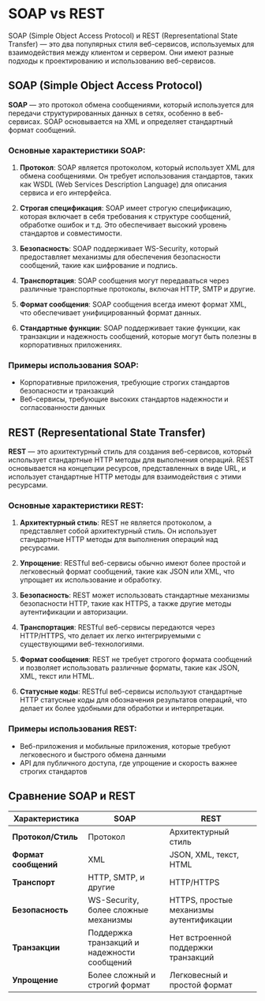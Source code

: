 # SOAP vs REST
 
SOAP (Simple Object Access Protocol) и REST (Representational State Transfer) — это два популярных стиля веб-сервисов, используемых для взаимодействия между клиентом и сервером. Они имеют разные подходы к проектированию и использованию веб-сервисов.

## SOAP (Simple Object Access Protocol)

**SOAP** — это протокол обмена сообщениями, который используется для передачи структурированных данных в сетях, особенно в веб-сервисах. SOAP основывается на XML и определяет стандартный формат сообщений.

### Основные характеристики SOAP:

1. **Протокол**: SOAP является протоколом, который использует XML для обмена сообщениями. Он требует использования стандартов, таких как WSDL (Web Services Description Language) для описания сервиса и его интерфейса.

2. **Строгая спецификация**: SOAP имеет строгую спецификацию, которая включает в себя требования к структуре сообщений, обработке ошибок и т.д. Это обеспечивает высокий уровень стандартов и совместимости.

3. **Безопасность**: SOAP поддерживает WS-Security, который предоставляет механизмы для обеспечения безопасности сообщений, такие как шифрование и подпись.

4. **Транспортация**: SOAP сообщения могут передаваться через различные транспортные протоколы, включая HTTP, SMTP и другие.

5. **Формат сообщения**: SOAP сообщения всегда имеют формат XML, что обеспечивает унифицированный формат данных.

6. **Стандартные функции**: SOAP поддерживает такие функции, как транзакции и надежность сообщений, которые могут быть полезны в корпоративных приложениях.

### Примеры использования SOAP:

- Корпоративные приложения, требующие строгих стандартов безопасности и транзакций
- Веб-сервисы, требующие высоких стандартов надежности и согласованности данных

## REST (Representational State Transfer)

**REST** — это архитектурный стиль для создания веб-сервисов, который использует стандартные HTTP методы для выполнения операций. REST основывается на концепции ресурсов, представленных в виде URL, и использует стандартные HTTP методы для взаимодействия с этими ресурсами.

### Основные характеристики REST:

1. **Архитектурный стиль**: REST не является протоколом, а представляет собой архитектурный стиль. Он использует стандартные HTTP методы для выполнения операций над ресурсами.

2. **Упрощение**: RESTful веб-сервисы обычно имеют более простой и легковесный формат сообщений, такие как JSON или XML, что упрощает их использование и обработку.

3. **Безопасность**: REST может использовать стандартные механизмы безопасности HTTP, такие как HTTPS, а также другие методы аутентификации и авторизации.

4. **Транспортация**: RESTful веб-сервисы передаются через HTTP/HTTPS, что делает их легко интегрируемыми с существующими веб-технологиями.

5. **Формат сообщения**: REST не требует строгого формата сообщений и позволяет использовать различные форматы, такие как JSON, XML, текст или HTML.

6. **Статусные коды**: RESTful веб-сервисы используют стандартные HTTP статусные коды для обозначения результатов операций, что делает их более удобными для обработки и интерпретации.

### Примеры использования REST:

- Веб-приложения и мобильные приложения, которые требуют легковесного и быстрого обмена данными
- API для публичного доступа, где упрощение и скорость важнее строгих стандартов

## Сравнение SOAP и REST

| Характеристика      | SOAP                                          | REST                                          |
|---------------------|-----------------------------------------------|-----------------------------------------------|
| **Протокол/Стиль**  | Протокол                                      | Архитектурный стиль                           |
| **Формат сообщений**| XML                                           | JSON, XML, текст, HTML                       |
| **Транспорт**       | HTTP, SMTP, и другие                         | HTTP/HTTPS                                    |
| **Безопасность**    | WS-Security, более сложные механизмы          | HTTPS, простые механизмы аутентификации      |
| **Транзакции**      | Поддержка транзакций и надежности сообщений   | Нет встроенной поддержки транзакций          |
| **Упрощение**       | Более сложный и строгий формат                | Легковесный и простой формат                  |

